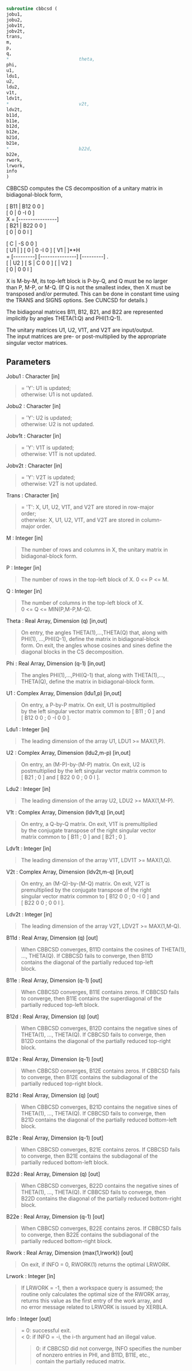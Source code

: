```fortran  
subroutine cbbcsd (  
jobu1,  
jobu2,  
jobv1t,  
jobv2t,  
trans,  
m,  
p,  
q,  
*                          theta,  
phi,  
u1,  
ldu1,  
u2,  
ldu2,  
v1t,  
ldv1t,  
*                          v2t,  
ldv2t,  
b11d,  
b11e,  
b12d,  
b12e,  
b21d,  
b21e,  
*                          b22d,  
b22e,  
rwork,  
lrwork,  
info  
)  
```  
  
CBBCSD computes the CS decomposition of a unitary matrix in  
bidiagonal-block form,  
  
  
[ B11 | B12 0  0 ]  
[  0  |  0 -I  0 ]  
X = [----------------]  
[ B21 | B22 0  0 ]  
[  0  |  0  0  I ]  
  
[  C | -S  0  0 ]  
[ U1 |    ] [  0 |  0 -I  0 ] [ V1 |    ]**H  
= [---------] [---------------] [---------]   .  
[    | U2 ] [  S |  C  0  0 ] [    | V2 ]  
[  0 |  0  0  I ]  
  
X is M-by-M, its top-left block is P-by-Q, and Q must be no larger  
than P, M-P, or M-Q. (If Q is not the smallest index, then X must be  
transposed and/or permuted. This can be done in constant time using  
the TRANS and SIGNS options. See CUNCSD for details.)  
  
The bidiagonal matrices B11, B12, B21, and B22 are represented  
implicitly by angles THETA(1:Q) and PHI(1:Q-1).  
  
The unitary matrices U1, U2, V1T, and V2T are input/output.  
The input matrices are pre- or post-multiplied by the appropriate  
singular vector matrices.  
  
## Parameters  
Jobu1 : Character [in]  
> = 'Y':      U1 is updated;  
> otherwise:  U1 is not updated.  
  
Jobu2 : Character [in]  
> = 'Y':      U2 is updated;  
> otherwise:  U2 is not updated.  
  
Jobv1t : Character [in]  
> = 'Y':      V1T is updated;  
> otherwise:  V1T is not updated.  
  
Jobv2t : Character [in]  
> = 'Y':      V2T is updated;  
> otherwise:  V2T is not updated.  
  
Trans : Character [in]  
> = 'T':      X, U1, U2, V1T, and V2T are stored in row-major  
> order;  
> otherwise:  X, U1, U2, V1T, and V2T are stored in column-  
> major order.  
  
M : Integer [in]  
> The number of rows and columns in X, the unitary matrix in  
> bidiagonal-block form.  
  
P : Integer [in]  
> The number of rows in the top-left block of X. 0 <= P <= M.  
  
Q : Integer [in]  
> The number of columns in the top-left block of X.  
> 0 <= Q <= MIN(P,M-P,M-Q).  
  
Theta : Real Array, Dimension (q) [in,out]  
> On entry, the angles THETA(1),...,THETA(Q) that, along with  
> PHI(1), ...,PHI(Q-1), define the matrix in bidiagonal-block  
> form. On exit, the angles whose cosines and sines define the  
> diagonal blocks in the CS decomposition.  
  
Phi : Real Array, Dimension (q-1) [in,out]  
> The angles PHI(1),...,PHI(Q-1) that, along with THETA(1),...,  
> THETA(Q), define the matrix in bidiagonal-block form.  
  
U1 : Complex Array, Dimension (ldu1,p) [in,out]  
> On entry, a P-by-P matrix. On exit, U1 is postmultiplied  
> by the left singular vector matrix common to [ B11 ; 0 ] and  
> [ B12 0 0 ; 0 -I 0 0 ].  
  
Ldu1 : Integer [in]  
> The leading dimension of the array U1, LDU1 >= MAX(1,P).  
  
U2 : Complex Array, Dimension (ldu2,m-p) [in,out]  
> On entry, an (M-P)-by-(M-P) matrix. On exit, U2 is  
> postmultiplied by the left singular vector matrix common to  
> [ B21 ; 0 ] and [ B22 0 0 ; 0 0 I ].  
  
Ldu2 : Integer [in]  
> The leading dimension of the array U2, LDU2 >= MAX(1,M-P).  
  
V1t : Complex Array, Dimension (ldv1t,q) [in,out]  
> On entry, a Q-by-Q matrix. On exit, V1T is premultiplied  
> by the conjugate transpose of the right singular vector  
> matrix common to [ B11 ; 0 ] and [ B21 ; 0 ].  
  
Ldv1t : Integer [in]  
> The leading dimension of the array V1T, LDV1T >= MAX(1,Q).  
  
V2t : Complex Array, Dimension (ldv2t,m-q) [in,out]  
> On entry, an (M-Q)-by-(M-Q) matrix. On exit, V2T is  
> premultiplied by the conjugate transpose of the right  
> singular vector matrix common to [ B12 0 0 ; 0 -I 0 ] and  
> [ B22 0 0 ; 0 0 I ].  
  
Ldv2t : Integer [in]  
> The leading dimension of the array V2T, LDV2T >= MAX(1,M-Q).  
  
B11d : Real Array, Dimension (q) [out]  
> When CBBCSD converges, B11D contains the cosines of THETA(1),  
> ..., THETA(Q). If CBBCSD fails to converge, then B11D  
> contains the diagonal of the partially reduced top-left  
> block.  
  
B11e : Real Array, Dimension (q-1) [out]  
> When CBBCSD converges, B11E contains zeros. If CBBCSD fails  
> to converge, then B11E contains the superdiagonal of the  
> partially reduced top-left block.  
  
B12d : Real Array, Dimension (q) [out]  
> When CBBCSD converges, B12D contains the negative sines of  
> THETA(1), ..., THETA(Q). If CBBCSD fails to converge, then  
> B12D contains the diagonal of the partially reduced top-right  
> block.  
  
B12e : Real Array, Dimension (q-1) [out]  
> When CBBCSD converges, B12E contains zeros. If CBBCSD fails  
> to converge, then B12E contains the subdiagonal of the  
> partially reduced top-right block.  
  
B21d : Real Array, Dimension (q) [out]  
> When CBBCSD converges, B21D contains the negative sines of  
> THETA(1), ..., THETA(Q). If CBBCSD fails to converge, then  
> B21D contains the diagonal of the partially reduced bottom-left  
> block.  
  
B21e : Real Array, Dimension (q-1) [out]  
> When CBBCSD converges, B21E contains zeros. If CBBCSD fails  
> to converge, then B21E contains the subdiagonal of the  
> partially reduced bottom-left block.  
  
B22d : Real Array, Dimension (q) [out]  
> When CBBCSD converges, B22D contains the negative sines of  
> THETA(1), ..., THETA(Q). If CBBCSD fails to converge, then  
> B22D contains the diagonal of the partially reduced bottom-right  
> block.  
  
B22e : Real Array, Dimension (q-1) [out]  
> When CBBCSD converges, B22E contains zeros. If CBBCSD fails  
> to converge, then B22E contains the subdiagonal of the  
> partially reduced bottom-right block.  
  
Rwork : Real Array, Dimension (max(1,lrwork)) [out]  
> On exit, if INFO = 0, RWORK(1) returns the optimal LRWORK.  
  
Lrwork : Integer [in]  
> If LRWORK = -1, then a workspace query is assumed; the  
> routine only calculates the optimal size of the RWORK array,  
> returns this value as the first entry of the work array, and  
> no error message related to LRWORK is issued by XERBLA.  
  
Info : Integer [out]  
> = 0:  successful exit.  
> < 0:  if INFO = -i, the i-th argument had an illegal value.  
> > 0:  if CBBCSD did not converge, INFO specifies the number  
> of nonzero entries in PHI, and B11D, B11E, etc.,  
> contain the partially reduced matrix.  
  

